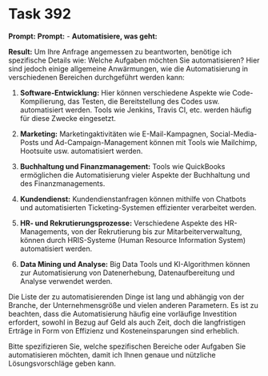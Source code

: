# Task 392

**Prompt:** **Prompt:** - **Automatisiere, was geht:**

**Result:**
Um Ihre Anfrage angemessen zu beantworten, benötige ich spezifische Details wie: Welche Aufgaben möchten Sie automatisieren? Hier sind jedoch einige allgemeine Anwärmungen, wie die Automatisierung in verschiedenen Bereichen durchgeführt werden kann:

1. **Software-Entwicklung:** Hier können verschiedene Aspekte wie Code-Kompilierung, das Testen, die Bereitstellung des Codes usw. automatisiert werden. Tools wie Jenkins, Travis CI, etc. werden häufig für diese Zwecke eingesetzt.

2. **Marketing:** Marketingaktivitäten wie E-Mail-Kampagnen, Social-Media-Posts und Ad-Campaign-Management können mit Tools wie Mailchimp, Hootsuite usw. automatisiert werden.

3. **Buchhaltung und Finanzmanagement:** Tools wie QuickBooks ermöglichen die Automatisierung vieler Aspekte der Buchhaltung und des Finanzmanagements.

4. **Kundendienst:** Kundendienstanfragen können mithilfe von Chatbots und automatisierten Ticketing-Systemen effizienter verarbeitet werden.

5. **HR- und Rekrutierungsprozesse:** Verschiedene Aspekte des HR-Managements, von der Rekrutierung bis zur Mitarbeiterverwaltung, können durch HRIS-Systeme (Human Resource Information System) automatisiert werden.

6. **Data Mining und Analyse:** Big Data Tools und KI-Algorithmen können zur Automatisierung von Datenerhebung, Datenaufbereitung und Analyse verwendet werden.

Die Liste der zu automatisierenden Dinge ist lang und abhängig von der Branche, der Unternehmensgröße und vielen anderen Parametern.
Es ist zu beachten, dass die Automatisierung häufig eine vorläufige Investition erfordert, sowohl in Bezug auf Geld als auch Zeit, doch die langfristigen Erträge in Form von Effizienz und Kosteneinsparungen sind erheblich. 

Bitte spezifizieren Sie, welche spezifischen Bereiche oder Aufgaben Sie automatisieren möchten, damit ich Ihnen genaue und nützliche Lösungsvorschläge geben kann.
